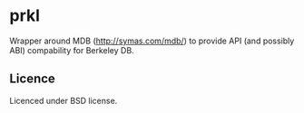prkl
====

Wrapper around MDB (http://symas.com/mdb/) to provide API (and possibly ABI) compability for Berkeley DB.


Licence
-------

Licenced under BSD license.
